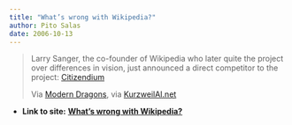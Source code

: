 ```yaml
---
title: "What’s wrong with Wikipedia?"
author: Pito Salas
date: 2006-10-13
---
```



>
> Larry Sanger, the co-founder of Wikipedia who later quite the project over
> differences in vision, just announced a direct competitor to the project:
> [Citizendium](<http://moderndragons.blogspot.com/2006/10/citizendium.html>
> "Modern Dragons: Citizendium")
>
> Via [Modern Dragons](<http://moderndragons.blogspot.com/index.html>), via
> [KurzweilAI.net](<http://www.kurzweilai.net/index.html?flash=1>)


* **Link to site:** **[What’s wrong with Wikipedia?](None)**
